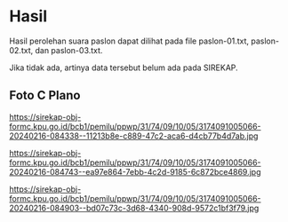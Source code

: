 # Hasil

Hasil perolehan suara paslon dapat dilihat pada file paslon-01.txt, paslon-02.txt, dan paslon-03.txt.

Jika tidak ada, artinya data tersebut belum ada pada SIREKAP.

## Foto C Plano

https://sirekap-obj-formc.kpu.go.id/bcb1/pemilu/ppwp/31/74/09/10/05/3174091005066-20240216-084338--11213b8e-c889-47c2-aca6-d4cb77b4d7ab.jpg

https://sirekap-obj-formc.kpu.go.id/bcb1/pemilu/ppwp/31/74/09/10/05/3174091005066-20240216-084743--ea97e864-7ebb-4c2d-9185-6c872bce4869.jpg

https://sirekap-obj-formc.kpu.go.id/bcb1/pemilu/ppwp/31/74/09/10/05/3174091005066-20240216-084903--bd07c73c-3d68-4340-908d-9572c1bf3f79.jpg
